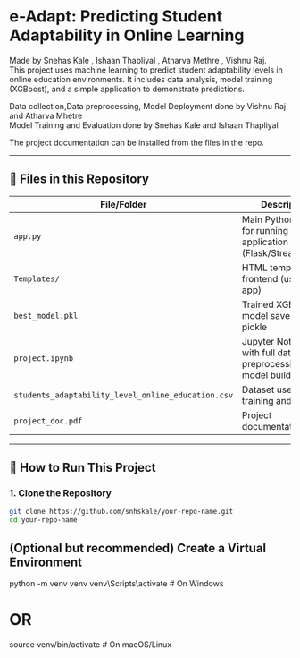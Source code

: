 # e-Adapt: Predicting Student Adaptability in Online Learning
Made by Snehas Kale , Ishaan Thapliyal , Atharva Methre , Vishnu Raj.<br>
This project uses machine learning to predict student adaptability levels in online education environments. It includes data analysis, model training (XGBoost), and a simple application to demonstrate predictions.

Data collection,Data preprocessing, Model Deployment done by Vishnu Raj and Atharva Mhetre 
<br>
Model Training and Evaluation done by Snehas Kale and Ishaan Thapliyal

The project documentation can be installed from the files in the repo.

---

## 📁 Files in this Repository

| File/Folder | Description |
|-------------|-------------|
| `app.py` | Main Python script for running the application (Flask/Streamlit/etc.) |
| `Templates/` | HTML templates for frontend (used in app) |
| `best_model.pkl` | Trained XGBoost model saved using pickle |
| `project.ipynb` | Jupyter Notebook with full data preprocessing, EDA, model building |
| `students_adaptability_level_online_education.csv` | Dataset used for training and testing |
| `project_doc.pdf` | Project documentation |

---

## 🚀 How to Run This Project

### 1. Clone the Repository
```bash
git clone https://github.com/snhskale/your-repo-name.git
cd your-repo-name
```


## (Optional but recommended) Create a Virtual Environment
python -m venv venv
venv\Scripts\activate    # On Windows
# OR
source venv/bin/activate # On macOS/Linux

